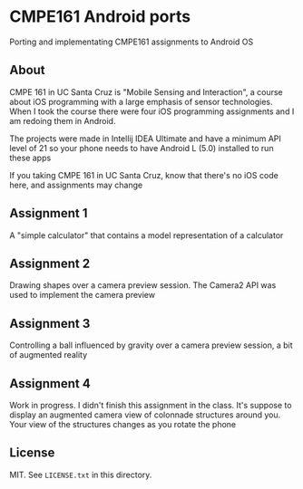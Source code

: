 # CMPE161 Android ports

Porting and implementating CMPE161 assignments to Android OS

## About

CMPE 161 in UC Santa Cruz is "Mobile Sensing and Interaction", a course about iOS programming with a large emphasis of sensor technologies. When I took the course there were four iOS programming assignments and I am redoing them in Android.

The projects were made in Intellij IDEA Ultimate and have a minimum API level of 21 so your phone needs to have Android L (5.0) installed to run these apps

If you taking CMPE 161 in UC Santa Cruz, know that there's no iOS code here, and assignments may change

## Assignment 1

A "simple calculator" that contains a model representation of a calculator

## Assignment 2

Drawing shapes over a camera preview session. The Camera2 API was used to implement the camera preview

## Assignment 3

Controlling a ball influenced by gravity over a camera preview session, a bit of augmented reality

## Assignment 4

Work in progress. I didn't finish this assignment in the class. It's suppose to display an augmented camera view of colonnade structures around you. Your view of the structures changes as you rotate the phone

## License

MIT. See `LICENSE.txt` in this directory.